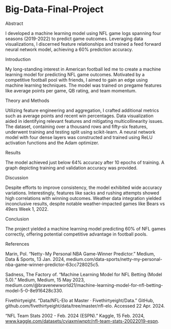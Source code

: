 # Big-Data-Final-Project

Abstract

I developed a machine learning model using NFL game logs spanning four seasons (2019-2022) to predict game outcomes. Leveraging data visualizations, I discerned feature relationships and trained a feed forward neural network model, achieving a 60% prediction accuracy.

Introduction

My long-standing interest in American football led me to create a machine learning model for predicting NFL game outcomes. Motivated by a competitive football pool with friends, I aimed to gain an edge using machine learning techniques. The model was trained on pregame features like average points per game, QB rating, and team momentum. 

Theory and Methods

Utilizing feature engineering and aggregation, I crafted additional metrics such as average points and recent win percentages. Data visualization aided in identifying relevant features and mitigating multicollinearity issues. The dataset, containing over a thousand rows and fifty-six features, underwent training and testing split using scikit-learn. A neural network model with four dense layers was constructed and trained using ReLU activation functions and the Adam optimizer.

Results

The model achieved just below 64% accuracy after 10 epochs of training. A graph depicting training and validation accuracy was provided.

Discussion

Despite efforts to improve consistency, the model exhibited wide accuracy variations. Interestingly, features like sacks and rushing attempts showed high correlations with winning outcomes. Weather data integration yielded inconclusive results, despite notable weather-impacted games like Bears vs 49ers Week 1, 2022.

Conclusion

The project yielded a machine learning model predicting 60% of NFL games correctly, offering potential competitive advantage in football pools.

References

Marin, Pol. “Netty - My Personal NBA Game-Winner Predictor.” Medium, Data & Sports, 13 Jan. 2024, medium.com/data-sports/netty-my-personal-nba-game-winner-predictor-63cc728025c5.

Sadness, The Factory of. “Machine Learning Model for NFL Betting (Model 5.0).” Medium, Medium, 15 May 2023, medium.com/@bravenewworld21/machine-learning-model-for-nfl-betting-model-5-0-8e916428c330.

Fivethirtyeight. “Data/NFL-Elo at Master · Fivethirtyeight/Data.” GitHub, github.com/fivethirtyeight/data/tree/master/nfl-elo. Accessed 22 Apr. 2024.

“NFL Team Stats 2002 - Feb. 2024 (ESPN).” Kaggle, 15 Feb. 2024, www.kaggle.com/datasets/cviaxmiwnptr/nfl-team-stats-20022019-espn.
